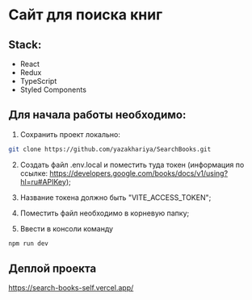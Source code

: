 # Сайт для поиска книг

## Stack:
- React
- Redux
- TypeScript
- Styled Components

## Для начала работы необходимо:
1. Сохранить проект локально: 
```bash
git clone https://github.com/yazakhariya/SearchBooks.git
```  
2. Создать файл .env.local и поместить туда токен (информация по ссылке: https://developers.google.com/books/docs/v1/using?hl=ru#APIKey);

3. Название токена должно быть "VITE_ACCESS_TOKEN";

4. Поместить файл необходимо в корневую папку;

5. Ввести в консоли команду 
```bash 
npm run dev
```

## Деплой проекта
https://search-books-self.vercel.app/
